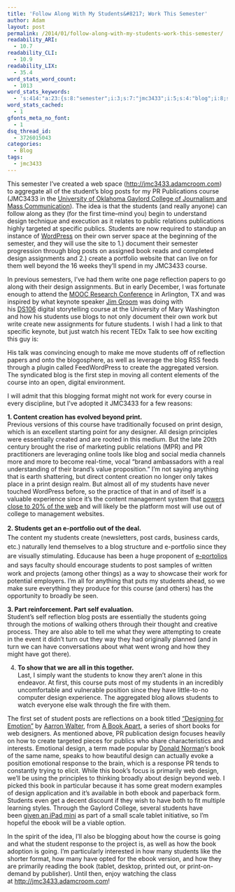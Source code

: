 ```yaml
---
title: 'Follow Along With My Students&#8217; Work This Semester'
author: Adam
layout: post
permalink: /2014/01/follow-along-with-my-students-work-this-semester/
readability_ARI:
  - 10.7
readability_CLI:
  - 10.9
readability_LIX:
  - 35.4
word_stats_word_count:
  - 1013
word_stats_keywords:
  - 's:414:"a:23:{s:8:"semester";i:3;s:7:"jmc3433";i:5;s:4:"blog";i:8;s:5:"posts";i:4;s:6:"course";i:9;s:7:"college";i:3;s:8:"students";i:17;s:6:"design";i:13;s:6:"public";i:3;s:4:"book";i:7;s:11:"assignments";i:3;s:6:"create";i:6;s:9:"portfolio";i:3;s:4:"well";i:3;s:10:"reflection";i:3;s:4:"work";i:4;s:7:"content";i:5;s:5:"print";i:4;s:10:"management";i:3;s:4:"part";i:3;s:5:"going";i:3;s:8:"response";i:3;s:5:"ebook";i:3;}";'
word_stats_cached:
  - 1
gfonts_meta_no_font:
  - 1
dsq_thread_id:
  - 3726015043
categories:
  - Blog
tags:
  - jmc3433
---
```

This semester I&#8217;ve created a web space (<a href="http://jmc3433.adamcroom.com" target="_blank">http://jmc3433.adamcroom.com</a>) to aggregate all of the student&#8217;s blog posts for my PR Publications course (JMC3433 in the <a href="http://www.ou.edu/gaylord" target="_blank">University of Oklahoma Gaylord College of Journalism and Mass Communication</a>). The idea is that the students (and really anyone) can follow along as they (for the first time&#8211;mind you) begin to understand design technique and execution as it relates to public relations publications highly targeted at specific publics. Students are now required to standup an instance of <a title="Wordpress" href="http://wordpress.org/about/" target="_blank">WordPress</a> on their own server space at the beginning of the semester, and they will use the site to 1.) document their semester progression through blog posts on assigned book reads and completed design assignments and 2.) create a portfolio website that can live on for them well beyond the 16 weeks they&#8217;ll spend in my JMC3433 course.

In previous semesters, I&#8217;ve had them write one page reflection papers to go along with their design assignments. But in early December, I was fortunate enough to attend the <a href="http://www.moocresearch.com" target="_blank">MOOC Research Conference</a> in Arlington, TX and was inspired by what keynote speaker <a href="http://jimgroom.net" target="_blank">Jim Groom</a> was doing with his <a href="http://ds106.us/about/" target="_blank">DS106</a> digital storytelling course at the University of Mary Washington and how his students use blogs to not only document their own work but write create new assignments for future students. I wish I had a link to that specific keynote, but just watch his recent TEDx Talk to see how exciting this guy is:



His talk was convincing enough to make me move students off of reflection papers and onto the blogosphere, as well as leverage the blog RSS feeds through a plugin called FeedWordPress to create the aggregated version. The syndicated blog is the first step in moving all content elements of the course into an open, digital environment.

I will admit that this blogging format might not work for every course in every discipline, but I&#8217;ve adopted it JMC3433 for a few reasons:

**1. Content creation has evolved beyond print.**  
Previous versions of this course have traditionally focused on print design, which is an excellent starting point for any designer. All design principles were essentially created and are rooted in this medium. But the late 20th century brought the rise of marketing public relations (MPR) and PR practitioners are leveraging online tools like blog and social media channels more and more to become real-time, vocal &#8220;brand ambassadors with a real understanding of their brand’s value proposition.&#8221; I&#8217;m not saying anything that is earth shattering, but direct content creation no longer only takes place in a print design realm. But almost all of my students have never touched WordPress before, so the practice of that in and of itself is a valuable experience since it&#8217;s the content management system that <a href="http://wordpress.org/about/features/" target="_blank">powers close to 20% of the web</a> and will likely be the platform most will use out of college to management websites.

<span style="line-height: 1.5em;"><strong>2. Students get an e-portfolio out of the deal.</strong><br /> </span><span style="line-height: 1.5em;">T</span><span style="line-height: 1.5em;">he content my students create (newsletters, post cards, business cards, etc.) naturally lend themselves to a blog structure and e-portfolio since they are visually stimulating. Educause has been a huge proponent of <a href="http://www.educause.edu/library/e-portfolios" target="_blank">e-portolios</a> and says faculty </span>should encourage students to post samples of written work and projects (among other things) as a way to showcase their work for potential employers. I&#8217;m all for anything that puts my students ahead, so we make sure everything they produce for this course (and others) has the opportunity to broadly be seen.

**3. Part reinforcement. Part self evaluation.**  
Student&#8217;s self reflection blog posts are essentially the students going through the motions of walking others through their thought and creative process. They are also able to tell me what they were attempting to create in the event it didn&#8217;t turn out they way they had originally planned (and in turn we can have conversations about what went wrong and how they might have got there).

4. **To show that we are all in this together.**  
Last, I simply want the students to know they aren&#8217;t alone in this endeavor. At first, this course puts most of my students in an incredibly uncomfortable and vulnerable position since they have little-to-no computer design experience. The aggregated blog allows students to watch everyone else walk through the fire with them.

The first set of student posts are reflections on a book titled <a title="Designing for Emotion" href="http://www.abookapart.com/products/designing-for-emotion" target="_blank">&#8220;Designing for Emotion&#8221;</a> by <a title="Aaron Walter" href="http://aarronwalter.com" target="_blank">Aarron Walter</a>, from <a title="A Book Apart" href="http://www.abookapart.com" target="_blank">A Book Apart</a>, a series of short books for web designers. As mentioned above, PR publication design focuses heavily on how to create targeted pieces for publics who share characteristics and interests. Emotional design, a term made popular by [Donald Norman][1]&#8216;s book of the same name, speaks to how beautiful design can actually evoke a position emotional response to the brain, which is a response PR tends to constantly trying to elicit. While this book&#8217;s focus is primarily web design, we&#8217;ll be using the principles to thinking broadly about design beyond web. I picked this book in particular because it has some great modern examples of design application and it&#8217;s available in both ebook and paperback form. Students even get a decent discount if they wish to have both to fit multiple learning styles. Through the Gaylord College, several students have been <a href="http://issuu.com/gaylordcollege/docs/pulse_2013/30" target="_blank">given an iPad mini</a> as part of a small scale tablet initiative, so I&#8217;m hopeful the ebook will be a viable option.

In the spirit of the idea, I&#8217;ll also be blogging about how the course is going and what the student response to the project is, as well as how the book adoption is going. I&#8217;m particularly interested in how many students like the shorter format, how many have opted for the ebook version, and how they are primarily reading the book (tablet, desktop, printed out, or print-on-demand by publisher). Until then, enjoy watching the class at <a href="http://jmc3433.adamcroom.com" target="_blank">http://jmc3433.adamcroom.com</a>!

 [1]: http://www.jnd.org